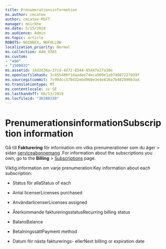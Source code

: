 ```yaml
---
title: Prenumerationsinformation
ms.author: cmcatee
author: cmcatee-MSFT
manager: mnirkhe
ms.date: 5/15/2018
ms.audience: Admin
ms.topic: article
ROBOTS: NOINDEX, NOFOLLOW
localization_priority: Normal
ms.collection: Adm_O365
ms.custom:
- "490"
- "1500032"
ms.assetid: 14d2d36a-37cd-4d72-8344-85447e27a38e
ms.openlocfilehash: 3c455489f1daadee74eca909e1a974887227039f
ms.sourcegitcommit: 7c90dcc570d32ebd968e3e4e816a7b482890b3a4
ms.translationtype: MT
ms.contentlocale: sv-SE
ms.lasthandoff: 08/13/2019
ms.locfileid: "36388330"
---
```

# <a name="subscription-information"></a><span data-ttu-id="436cc-102">Prenumerationsinformation</span><span class="sxs-lookup"><span data-stu-id="436cc-102">Subscription information</span></span>

<span data-ttu-id="436cc-103">Gå till **Fakturering** för information om vilka prenumerationer som du äger \> sidan [serviceabonnemang](https://go.microsoft.com/fwlink/p/?linkid=842054) .</span><span class="sxs-lookup"><span data-stu-id="436cc-103">For information about the subscriptions you own, go to the **Billing** \> [Subscriptions](https://go.microsoft.com/fwlink/p/?linkid=842054) page.</span></span>
  
<span data-ttu-id="436cc-104">Viktig information om varje prenumeration:</span><span class="sxs-lookup"><span data-stu-id="436cc-104">Key information about each subscription:</span></span>
  
- <span data-ttu-id="436cc-105">Status för alla</span><span class="sxs-lookup"><span data-stu-id="436cc-105">Status of each</span></span>

- <span data-ttu-id="436cc-106">Antal licenser</span><span class="sxs-lookup"><span data-stu-id="436cc-106">Licenses purchased</span></span>

- <span data-ttu-id="436cc-107">Användarlicenser</span><span class="sxs-lookup"><span data-stu-id="436cc-107">Licenses assigned</span></span>

- <span data-ttu-id="436cc-108">Återkommande faktureringsstatus</span><span class="sxs-lookup"><span data-stu-id="436cc-108">Recurring billing status</span></span>

- <span data-ttu-id="436cc-109">Balans</span><span class="sxs-lookup"><span data-stu-id="436cc-109">Balance</span></span>

- <span data-ttu-id="436cc-110">Betalningssätt</span><span class="sxs-lookup"><span data-stu-id="436cc-110">Payment method</span></span>

- <span data-ttu-id="436cc-111">Datum för nästa fakturerings- eller</span><span class="sxs-lookup"><span data-stu-id="436cc-111">Next billing or expiration date</span></span>